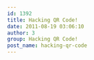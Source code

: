 ```yaml
---
id: 1392
title: Hacking QR Code!
date: 2011-08-19 03:06:10
author: 3
group: Hacking QR Code!
post_name: hacking-qr-code
---
```


